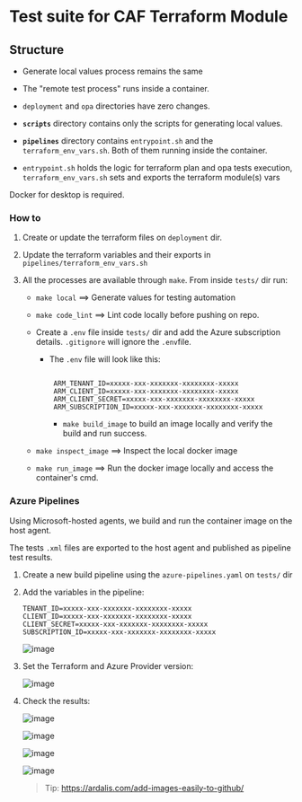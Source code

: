 # Test suite for CAF Terraform Module

## Structure

- Generate local values process remains the same

- The "remote test process" runs inside a container.

- `deployment` and `opa` directories have zero changes.

- **`scripts`** directory contains only the scripts for generating local values.

- **`pipelines`** directory contains `entrypoint.sh` and the `terraform_env_vars.sh`. Both of them running inside the container.

- `entrypoint.sh` holds the logic for terraform plan and opa tests execution, `terraform_env_vars.sh` sets and exports the terraform module(s) vars

Docker for desktop is required.

### How to

1. Create or update the terraform files on `deployment` dir.

2. Update the terraform variables and their exports in `pipelines/terraform_env_vars.sh`

3. All the processes are available through `make`. From inside `tests/` dir run:

   - `make local` ==> Generate values for testing automation

   - `make code_lint` ==> Lint code locally before pushing on repo.

   - Create a `.env` file inside `tests/` dir and add the Azure subscription details. `.gitignore` will ignore the `.env`file.

     - The `.env` file will look like this:

       ```docker

        ARM_TENANT_ID=xxxxx-xxx-xxxxxxx-xxxxxxxx-xxxxx
        ARM_CLIENT_ID=xxxxx-xxx-xxxxxxx-xxxxxxxx-xxxxx
        ARM_CLIENT_SECRET=xxxxx-xxx-xxxxxxx-xxxxxxxx-xxxxx
        ARM_SUBSCRIPTION_ID=xxxxx-xxx-xxxxxxx-xxxxxxxx-xxxxx
       ```

       - `make build_image` to build an image locally and verify the build and run success.

   - `make inspect_image` ==> Inspect the local docker image

   - `make run_image` ==> Run the docker image locally and access the container's cmd.

### Azure Pipelines

Using Microsoft-hosted agents, we build and run the container image on the host agent.

The tests `.xml` files are exported to the host agent and published as pipeline test results.

1. Create a new build pipeline using the `azure-pipelines.yaml` on `tests/` dir

2. Add the variables in the pipeline:

   ```azure-pipelines
   TENANT_ID=xxxxx-xxx-xxxxxxx-xxxxxxxx-xxxxx
   CLIENT_ID=xxxxx-xxx-xxxxxxx-xxxxxxxx-xxxxx
   CLIENT_SECRET=xxxxx-xxx-xxxxxxx-xxxxxxxx-xxxxx
   SUBSCRIPTION_ID=xxxxx-xxx-xxxxxxx-xxxxxxxx-xxxxx
   ```

   ![image](https://user-images.githubusercontent.com/40946247/129191753-2744a560-eafc-4689-a1fd-f41e62b5a756.png)

3. Set the Terraform and Azure Provider version:

   ![image](https://user-images.githubusercontent.com/40946247/129192194-8e985e7a-b847-4ac6-a759-abefac94fce9.png)

4. Check the results:

   ![image](https://user-images.githubusercontent.com/40946247/129193280-858c35bd-1ca7-405d-b1ec-7b798f3d127a.png)

   ![image](https://user-images.githubusercontent.com/40946247/129193383-4f0e4d1c-00aa-4222-8188-3f722a08ba24.png)

   ![image](https://user-images.githubusercontent.com/40946247/129197735-177b04bb-abce-4c0f-b485-431f4c853f4f.png)

   ![image](https://user-images.githubusercontent.com/40946247/129197882-09a75d48-cb3d-431b-8508-e981310aaa3b.png)

   > Tip: <https://ardalis.com/add-images-easily-to-github/>
